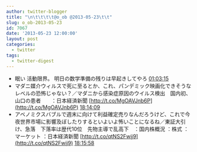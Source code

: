 ```yaml
---
author: twitter-blogger
title: "\n\t\t\t\t@o_ob @2013-05-23\t\t"
slug: o_ob-2013-05-23
id: 7067
date: '2013-05-23 12:00:00'
layout: post
categories:
  - twitter
tags:
  - twitter-digest
---
```


*   眠い 活動限界。 明日の数学準備の残りは早起きしてやろ [01:03:15](http://twitter.com/o_ob/statuses/337237227945992192)
*   マダニ媒介ウィルスで死に至るとか、これ、パンデミック映画化できそうなレベルの恐怖じゃない？／マダニから感染症原因のウイルス検出　国内初、山口の患者　　：日本経済新聞 [http://t.co/MgOAVJnb6P](http://t.co/MgOAVJnb6P) [18:14:09](http://twitter.com/o_ob/statuses/337496662169772032)
*   アベノミクスバブルで週末に向けて利益確定売りなんだろうけど、これで今夜世界市場に影響及ぼしたりするといよいよ怖いことになるね／東証大引け、急落　下落率は歴代10位　先物主導で乱高下　：国内株概況 ：株式 ：マーケット ：日本経済新聞 [http://t.co/qtNS2Fwij9](http://t.co/qtNS2Fwij9) [18:15:58](http://twitter.com/o_ob/statuses/337497121420898304)